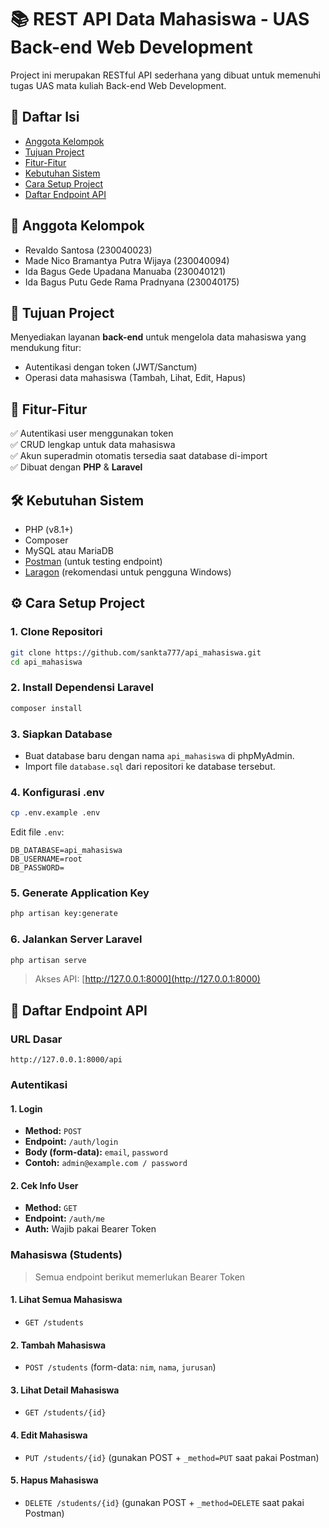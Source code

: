 # 📚 REST API Data Mahasiswa - UAS Back-end Web Development

Project ini merupakan RESTful API sederhana yang dibuat untuk memenuhi tugas UAS mata kuliah Back-end Web Development.

## 🔗 Daftar Isi
- [Anggota Kelompok](#anggota-kelompok)
- [Tujuan Project](#tujuan-project)
- [Fitur-Fitur](#fitur-fitur)
- [Kebutuhan Sistem](#kebutuhan-sistem)
- [Cara Setup Project](#cara-setup-project)
- [Daftar Endpoint API](#daftar-endpoint-api)

## 👥 Anggota Kelompok
- Revaldo Santosa (230040023)  
- Made Nico Bramantya Putra Wijaya (230040094)  
- Ida Bagus Gede Upadana Manuaba (230040121)  
- Ida Bagus Putu Gede Rama Pradnyana (230040175)

## 🎯 Tujuan Project

Menyediakan layanan **back-end** untuk mengelola data mahasiswa yang mendukung fitur:

- Autentikasi dengan token (JWT/Sanctum)
- Operasi data mahasiswa (Tambah, Lihat, Edit, Hapus)

## 🚀 Fitur-Fitur
✅ Autentikasi user menggunakan token  
✅ CRUD lengkap untuk data mahasiswa  
✅ Akun superadmin otomatis tersedia saat database di-import  
✅ Dibuat dengan **PHP** & **Laravel**

## 🛠️ Kebutuhan Sistem

- PHP (v8.1+)
- Composer
- MySQL atau MariaDB
- [Postman](https://www.postman.com/) (untuk testing endpoint)
- [Laragon](https://laragon.org/) (rekomendasi untuk pengguna Windows)

## ⚙️ Cara Setup Project

### 1. Clone Repositori
```bash
git clone https://github.com/sankta777/api_mahasiswa.git
cd api_mahasiswa
```

### 2. Install Dependensi Laravel
```bash
composer install
```

### 3. Siapkan Database
- Buat database baru dengan nama `api_mahasiswa` di phpMyAdmin.
- Import file `database.sql` dari repositori ke database tersebut.

### 4. Konfigurasi .env
```bash
cp .env.example .env
```
Edit file `.env`:
```
DB_DATABASE=api_mahasiswa
DB_USERNAME=root
DB_PASSWORD=
```

### 5. Generate Application Key
```bash
php artisan key:generate
```

### 6. Jalankan Server Laravel
```bash
php artisan serve
```
> Akses API: [http://127.0.0.1:8000](http://127.0.0.1:8000)

## 🔐 Daftar Endpoint API

### URL Dasar
```
http://127.0.0.1:8000/api
```

### Autentikasi
#### 1. Login
- **Method:** `POST`
- **Endpoint:** `/auth/login`
- **Body (form-data):** `email`, `password`
- **Contoh:** `admin@example.com / password`

#### 2. Cek Info User
- **Method:** `GET`
- **Endpoint:** `/auth/me`
- **Auth:** Wajib pakai Bearer Token

### Mahasiswa (Students)
> Semua endpoint berikut memerlukan Bearer Token

#### 1. Lihat Semua Mahasiswa
- `GET /students`

#### 2. Tambah Mahasiswa
- `POST /students` (form-data: `nim`, `nama`, `jurusan`)

#### 3. Lihat Detail Mahasiswa
- `GET /students/{id}`

#### 4. Edit Mahasiswa
- `PUT /students/{id}` (gunakan POST + `_method=PUT` saat pakai Postman)

#### 5. Hapus Mahasiswa
- `DELETE /students/{id}` (gunakan POST + `_method=DELETE` saat pakai Postman)
